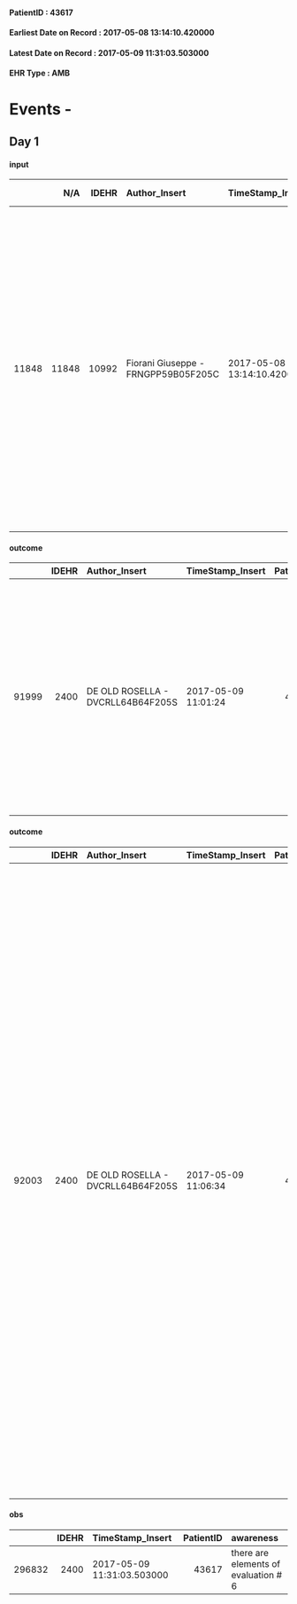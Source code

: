 
#### PatientID : 43617
#### Earliest Date on Record : 2017-05-08 13:14:10.420000
#### Latest Date on Record : 2017-05-09 11:31:03.503000
#### EHR Type : AMB

# Events - 

## Day 1

#### input
|       |    N/A |   IDEHR | Author_Insert                       | TimeStamp_Insert           | EHRType   |   PatientID |   IDDigitalSignDocument | persone_vicine   |   Unnamed: 0_x.1 |   IDANAMNESI_SOCIALE | Patient   | FamigliaAltro   | Paziente_T   | FamigliaAltro_T   |   Non_Rilevabile_x.1 | Note_Non_Rilevabile_x.1   | opt_Problemi   | Note_I                                                                                                                                                  | ds_note_timori                                                                                                                                                                                                                                                                                                                                                                                                                                   | chk_contr_sintomi   | chk_competenza                                 | opt_paziente_a   | opt_famiglia_a   | opt_adeguatezza   | opt_paziente_solo   | ds_note_con                                                                                                                                                                                                                                                                                                                                                                               | opt_presente_assente   | Presenza_minori   | Caregiver_principale   | opt_capacita         | opt_necessario   | opt_presente   | opt_risorse_ec   | opt_paziente_psi   | opt_Ins_vol   | opt_paziente_ad   | opt_caregiver_ad   | opt_esenzione   | opt_inv_civile            |   ds_codice_es | Needs     | Fragility                    | opt_disponibilita_f   | opt_indennita_acc         | opt_legge   | opt_famiglia_psi   | opt_disponibilit_paz   |
|------:|-------:|--------:|:------------------------------------|:---------------------------|:----------|------------:|------------------------:|:-----------------|-----------------:|---------------------:|:----------|:----------------|:-------------|:------------------|---------------------:|:--------------------------|:---------------|:--------------------------------------------------------------------------------------------------------------------------------------------------------|:-------------------------------------------------------------------------------------------------------------------------------------------------------------------------------------------------------------------------------------------------------------------------------------------------------------------------------------------------------------------------------------------------------------------------------------------------|:--------------------|:-----------------------------------------------|:-----------------|:-----------------|:------------------|:--------------------|:------------------------------------------------------------------------------------------------------------------------------------------------------------------------------------------------------------------------------------------------------------------------------------------------------------------------------------------------------------------------------------------|:-----------------------|:------------------|:-----------------------|:---------------------|:-----------------|:---------------|:-----------------|:-------------------|:--------------|:------------------|:-------------------|:----------------|:--------------------------|---------------:|:----------|:-----------------------------|:----------------------|:--------------------------|:------------|:-------------------|:-----------------------|
| 11848 |  11848 |   10992 | Fiorani Giuseppe - FRNGPP59B05F205C | 2017-05-08 13:14:10.420000 | AMB       |       43617 |                  742336 | N/A              |             5996 |                 3809 | No#0      | Si#1            | No#0         | Si#1              |                    0 | NR                        | No#0           | La pz non ha cognizione di malattia oncologica(pensa di avere un'ulcera gastrica). I figli sono al corrente della diagnosi e della prognosi sfavorevole | I timori che hanno indotto i familiari a richiedere il ricovero in hospice riguardano la difficolt√† gestionale del figlio Roberto ,che abita nell'appartamento di fianco a quello della pz; il figlio ha quattro figli,di cui due piccoli e sta presentando difficolt√† crescenti in ordine al peggioramento dei sintomi in atto da qualche giorno. Per tale motivo,viene richiesto il ricovero in hospice,per la gestione dei sintomi avanzati | controllo sintomi#0 | competenza/capacit√† assistenziale caregiver#0 | Indefinite#2     | Congruenti#1     | Da valutare#2     | Si#1                | La pz √® vedova e vive da sola. Da qualche giorno √® presente una badante,per la quale per√≤ non c'√® un rapporto di fiducia. Due figli fuori casa,entrambi residenti a Bollate. Il figlio Roberto di aa 52,abita nell'appartamento di fianco a quello della pz e la moglie,di fatto assiste la pz,pur in un quadro di crescenti difficolt√†,in quanto ha due bambini piccoli da accudire | Presente#1             | No#0              | Il figlio Roberto      | Non incrementabile#2 | Si#1             | Si#1           | Adeguate#1       | No#0               | No#0          | Totale#2          | Totale#2           | Si#1            | in fase di accertamento#2 |             48 | Clinici#0 | sovraccarico assistenziale#4 | Si#1                  | in fase di accertamento#2 | No#0        | No#0               | No#0                   |

#### outcome
|       |   IDEHR | Author_Insert                     | TimeStamp_Insert    |   PatientID |   IDDigitalSignDocument |   IDPAI_VIDAS | opt_problem                         |   opt_problem_num | opt_obiettivo                                                                                                                                                                              |   opt_obiettivo_num | opt_stato_problema   |   opt_stato_problema_num | opt_interventi                                                                                                                                                                                                                                                 |   opt_interventi_num |
|------:|--------:|:----------------------------------|:--------------------|------------:|------------------------:|--------------:|:------------------------------------|------------------:|:-------------------------------------------------------------------------------------------------------------------------------------------------------------------------------------------|--------------------:|:---------------------|-------------------------:|:---------------------------------------------------------------------------------------------------------------------------------------------------------------------------------------------------------------------------------------------------------------|---------------------:|
| 91999 |    2400 | DE OLD ROSELLA - DVCRLL64B64F205S | 2017-05-09 11:01:24 |       43617 |                  743340 |         94234 | Deficit in the care of s√® # 25 = 0 |                 4 | Maintain dignity ¬ † of the patient, where possible, helping him to accept their own limitations, considering himself realistic and objective (eating, bathing, dressing, delete) # 42 = 0 |                   4 | Open Problem # 1     |                        1 | Counseling - Encourage to express feelings about the care deficit s√® # 184 = 0; Counseling - Exploring her gently disabilit√ † ¬ † # 185 = 0; Counseling - Exploring the patient's feelings in relation to his disability √ † ¬ † and its need help # 186 = 0 |                    4 |

#### outcome
|       |   IDEHR | Author_Insert                     | TimeStamp_Insert    |   PatientID |   IDDigitalSignDocument |   IDPAI_VIDAS | opt_problem                                                      |   opt_problem_num | opt_obiettivo                                                           |   opt_obiettivo_num | opt_stato_problema   |   opt_stato_problema_num | opt_interventi                                                                                                                                                                                                                                                                                                                                                                                                                                                                                                                                                                                                                                                                                                            |   opt_interventi_num |
|------:|--------:|:----------------------------------|:--------------------|------------:|------------------------:|--------------:|:-----------------------------------------------------------------|------------------:|:------------------------------------------------------------------------|--------------------:|:---------------------|-------------------------:|:--------------------------------------------------------------------------------------------------------------------------------------------------------------------------------------------------------------------------------------------------------------------------------------------------------------------------------------------------------------------------------------------------------------------------------------------------------------------------------------------------------------------------------------------------------------------------------------------------------------------------------------------------------------------------------------------------------------------------|---------------------:|
| 92003 |    2400 | DE OLD ROSELLA - DVCRLL64B64F205S | 2017-05-09 11:06:34 |       43617 |                  743358 |         94238 | Impaired mobility † ¬ / limitation of physical movement # 27 = 0 |                 1 | Minimize possibilities ¬ † injury. If present, maintaining QoL # 47 = 0 |                   4 | Open Problem # 1     |                        1 | Implementation PAI - Avoid flawed positions # 294 = 0; Implementation of PAI - Program the change of position that reduces the pressure in vulnerable areas # 292 = 0; Implementation of the PAI - Maintain a correct position in the bed # 293 = 0; Implementation of the PAI - Maintain the well hydrated and elastic skin # 295 = 0; Implementation of the PAI - Adaptation of the environment # 296 = 0; Implementation of the PAI - Medication of the lesion (s) of the skin as per internal protocol # 298 = 0; Implementation of the PAI - Record any eventual presence of caves and / or hemorrhagic lesions # 299 = 0; Implementation of PAI - At each change of position assess the state of the skin # 297 = 0 |                    4 |

#### obs
|        |   IDEHR | TimeStamp_Insert           |   PatientID | awareness                            |
|-------:|--------:|:---------------------------|------------:|:-------------------------------------|
| 296832 |    2400 | 2017-05-09 11:31:03.503000 |       43617 | there are elements of evaluation # 6 |


